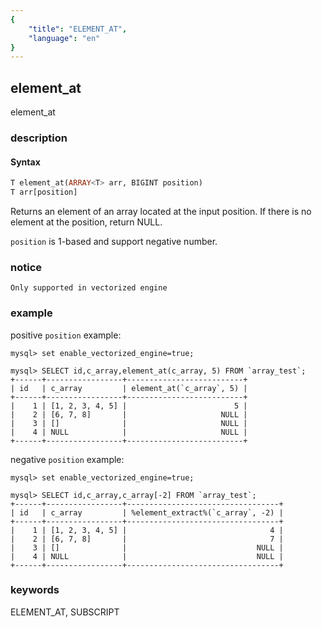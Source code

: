 ```yaml
---
{
    "title": "ELEMENT_AT",
    "language": "en"
}
---
```


<!-- 
Licensed to the Apache Software Foundation (ASF) under one
or more contributor license agreements.  See the NOTICE file
distributed with this work for additional information
regarding copyright ownership.  The ASF licenses this file
to you under the Apache License, Version 2.0 (the
"License"); you may not use this file except in compliance
with the License.  You may obtain a copy of the License at

  http://www.apache.org/licenses/LICENSE-2.0

Unless required by applicable law or agreed to in writing,
software distributed under the License is distributed on an
"AS IS" BASIS, WITHOUT WARRANTIES OR CONDITIONS OF ANY
KIND, either express or implied.  See the License for the
specific language governing permissions and limitations
under the License.
-->
## element_at

<version since="1.2.0">

element_at

</version>

### description

#### Syntax

```sql
T element_at(ARRAY<T> arr, BIGINT position)
T arr[position]
```

Returns an element of an array located at the input position. If there is no element at the position, return NULL.

`position` is 1-based and support negative number.

### notice

`Only supported in vectorized engine`

### example

positive `position` example:

```
mysql> set enable_vectorized_engine=true;

mysql> SELECT id,c_array,element_at(c_array, 5) FROM `array_test`;
+------+-----------------+--------------------------+
| id   | c_array         | element_at(`c_array`, 5) |
+------+-----------------+--------------------------+
|    1 | [1, 2, 3, 4, 5] |                        5 |
|    2 | [6, 7, 8]       |                     NULL |
|    3 | []              |                     NULL |
|    4 | NULL            |                     NULL |
+------+-----------------+--------------------------+
```

negative `position` example:

```
mysql> set enable_vectorized_engine=true;

mysql> SELECT id,c_array,c_array[-2] FROM `array_test`;
+------+-----------------+----------------------------------+
| id   | c_array         | %element_extract%(`c_array`, -2) |
+------+-----------------+----------------------------------+
|    1 | [1, 2, 3, 4, 5] |                                4 |
|    2 | [6, 7, 8]       |                                7 |
|    3 | []              |                             NULL |
|    4 | NULL            |                             NULL |
+------+-----------------+----------------------------------+
```

### keywords

ELEMENT_AT, SUBSCRIPT

